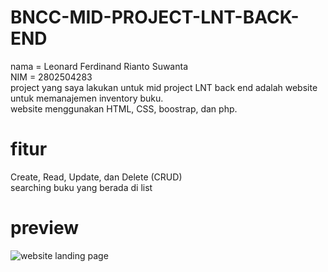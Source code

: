 # BNCC-MID-PROJECT-LNT-BACK-END
nama = Leonard Ferdinand Rianto Suwanta<br />
NIM = 2802504283<br />
project yang saya lakukan untuk mid project LNT back end adalah website untuk memanajemen inventory buku.<br />
website menggunakan HTML, CSS, boostrap, dan php.<br />
# fitur
Create, Read, Update, dan Delete (CRUD) <br />
searching buku yang berada di list 
# preview
![website landing page](https://github.com/user-attachments/assets/7753f17e-b0bb-4f4d-8825-28cba8b5d33f)
